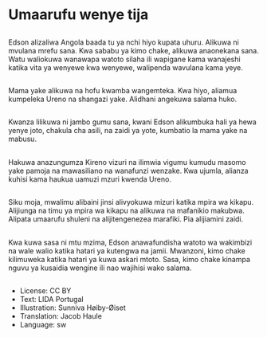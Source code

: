 # Umaarufu wenye tija

##
Edson alizaliwa Angola baada tu ya nchi hiyo kupata uhuru. Alikuwa ni mvulana mrefu sana. Kwa sababu ya kimo chake, alikuwa anaonekana sana. Watu waliokuwa wanawapa watoto silaha ili wapigane kama wanajeshi katika vita ya wenyewe kwa wenyewe, walipenda wavulana kama yeye.

##
Mama yake alikuwa na hofu kwamba wangemteka. Kwa hiyo, aliamua kumpeleka Ureno na shangazi yake. Alidhani angekuwa salama huko.

##
Kwanza lilikuwa ni jambo gumu sana, kwani Edson alikumbuka hali ya hewa yenye joto, chakula cha asili, na zaidi ya yote, kumbatio la mama yake na mabusu.

##
Hakuwa anazungumza Kireno vizuri na ilimwia vigumu kumudu masomo yake pamoja na mawasiliano na wanafunzi wenzake. Kwa ujumla, alianza kuhisi kama haukua uamuzi mzuri kwenda Ureno.

##
Siku moja, mwalimu alibaini jinsi alivyokuwa mizuri katika mpira wa kikapu. Alijiunga na timu ya mpira wa kikapu na alikuwa na mafanikio makubwa. Alipata umaarufu shuleni na alijitengenezea marafiki. Pia alijiamini zaidi.

##
Kwa kuwa sasa ni mtu mzima, Edson anawafundisha watoto wa wakimbizi na wale walio katika hatari ya kutengwa na jamii. Mwanzoni, kimo chake kilimuweka katika hatari ya kuwa askari mtoto. Sasa, kimo chake kinampa nguvu ya kusaidia wengine ili nao wajihisi wako salama.

##
* License: CC BY
* Text: LIDA Portugal
* Illustration: Sunniva Høiby-Øiset
* Translation: Jacob Haule
* Language: sw
